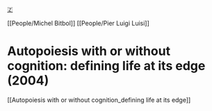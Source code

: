 [🇿](zotero://select/library/items/IN6HJ8RE)

[[People/Michel Bitbol]] [[People/Pier Luigi Luisi]] 
# Autopoiesis with or without cognition: defining life at its edge (2004)

[[Autopoiesis with or without cognition_defining life at its edge]]